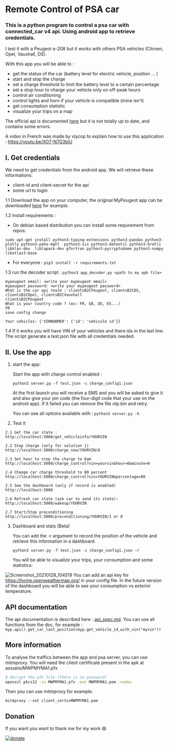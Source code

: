 # Remote Control of PSA car
### This is a python program to control a psa car with connected_car v4 api. Using android app to retrieve credentials.
I test it with a Peugeot e-208 but it works with others PSA vehicles (Citroen, Opel, Vauxhall, DS).

With this app  you will be able to :
 - get the status of the car (battery level for electric vehicle, position ... )
 - start and stop the charge
 - set a charge threshold to limit the battery level to a certain percentage
 - set a stop hour to charge your vehicle only on off-peak hours
 - control air conditioning
 - control lights and horn if your vehicle is compatible (mine isn't) 
 - get consumption statistic
 - visualize your trips on a map
 
The official api is documented [here](https://developer.groupe-psa.io/webapi/b2c/quickstart/connect/#article) but it is not totally up to date, and contains some errors. 

A video in French was made by vlycop to explain how to use this application : https://youtu.be/XO7-N7G3biU 


## I. Get credentials
We need to get credentials from the android app.
We will retrieve these informations:
 - client-id and client-secret  for the api
 - some url to login

1.1 Download the app on your computer, the original MyPeugeot app can be downloaded [here](https://apkpure.com/fr/mypeugeot-app/com.psa.mym.mypeugeot) for example.

1.2 Install requirements :

- On debian based distribution you can install some requirement from repos: 
 
 ```sudo apt-get install python3-typing-extensions python3-pandas python3-plotly python3-paho-mqtt  python3-six python3-dateutil python3-brotli  libblas-dev  liblapack-dev gfortran python3-pycryptodome python3-numpy libatlas3-base```
    
- For everyone :
      ```pip3 install -r requirements.txt```

1.3  run the decoder script : ```python3 app_decoder.py <path to my apk file>```
  
    mypeugeot email: <write your mypeugeot email>
    mypeugeot password: <write your mypeugeot password>
    What is the car api realm : clientsB2CPeugeot, clientsB2CDS, clientsB2COpel, clientsB2CVauxhall
    clientsB2CPeugeot
    What is your country code ? (ex: FR, GB, DE, ES...)
    FR
    save config change

    Your vehicles: {'VINNUBMER': {'id': 'vehicule id'}}

1.4 If it works you will have VIN of your vehicles and there ids in the last line. The script generate a test.json file with all credentials needed.

 ## II. Use the app
  
            
  1. start the app:
        
     Start the app with charge control enabled :

     ``python3 server.py -f test.json -c charge_config1.json``
     
     At the first launch you will receive a SMS and you will be asked to give it and also give your pin code (the four-digit code that your use on the android app).
     If it failed you can remove the file otp.bin and retry.
   
     You can see all options available with :
    ``python3 server.py -h``


  2. Test it 
  
    2.1 Get the car state :
    http://localhost:5000/get_vehicleinfo/YOURVIN
    
    2.2 Stop charge (only for solution 1)
    http://localhost:5000/charge_now/YOURVIN/0
    
    2.3 Set hour to stop the charge to 6am
    http://localhost:5000/charge_control?vin=yourvin&hour=6&minute=0 
    
    2.4 Change car charge threshold to 80 percent
    http://localhost:5000/charge_control?vin=YOURVIN&percentage=80 

    2.5 See the dashboard (only if record is enabled)
    http://localhost:5000
    
    2.6 Refresh car state (ask car to send its state):
    http://localhost:5000/wakeup/YOURVIN
    
    2.7 Start/Stop preconditioning
    http://localhost:5000/preconditioning/YOURVIN/1 or 0


  3. Dashboard and stats (Beta)
     
     You can add the -r argument to record the position of the vehicle and retrieve this information in a dashboard.

     ``python3 server.py -f test.json -c charge_config1.json -r``
    
     You will be able to visualize your trips, your consumption and some statistics:
    
     
![Screenshot_20210128_104519](https://user-images.githubusercontent.com/48728684/106119895-01c98d80-6156-11eb-8969-9e8bc24f3677.png)
    You can add an api key for  https://home.openweathermap.org/ in your config file.
    In the future version of the dashboard you will be able to see your consumption vs exterior temperature.  
    
## API documentation
The api documentation is described here : [api_spec.md](api_spec.md).
You can use all functions from the doc, for example :
```myp.api().get_car_last_position(myp.get_vehicle_id_with_vin("myvin"))```
## More information
To analyse the traffics between the app and psa server, you can use mitmproxy.
You will need the client certificate present in the apk at asssets/MWPMYMA1.pfx
```bash
# decrypt the pfx file (there is no password)
openssl pkcs12 -in MWPMYMA1.pfx -out MWPMYMA1.pem -nodes
```
Then you can use mitmproxy for example:

```
mitmproxy --set client_certs=MWPMYMA1.pem
```

## Donation
If you want you want to thank me for my work :smile:

[![donate](https://www.paypalobjects.com/en_US/i/btn/btn_donate_LG.gif)](https://www.paypal.com/donate?hosted_button_id=SM652WPXFNCXS)
